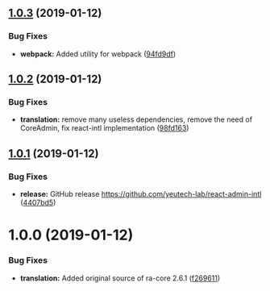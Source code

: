 ## [1.0.3](https://github.com/yeutech-lab/react-admin-intl/compare/v1.0.2...v1.0.3) (2019-01-12)


### Bug Fixes

* **webpack:** Added utility for webpack ([94fd9df](https://github.com/yeutech-lab/react-admin-intl/commit/94fd9df))

## [1.0.2](https://github.com/yeutech-lab/react-admin-intl/compare/v1.0.1...v1.0.2) (2019-01-12)


### Bug Fixes

* **translation:** remove many useless dependencies, remove the need of CoreAdmin, fix react-intl implementation ([98fd163](https://github.com/yeutech-lab/react-admin-intl/commit/98fd163))

## [1.0.1](https://github.com/yeutech-lab/react-admin-intl/compare/v1.0.0...v1.0.1) (2019-01-12)


### Bug Fixes

* **release:** GitHub release https://github.com/yeutech-lab/react-admin-intl ([4407bd5](https://github.com/yeutech-lab/react-admin-intl/commit/4407bd5))

# 1.0.0 (2019-01-12)


### Bug Fixes

* **translation:** Added original source of ra-core 2.6.1 ([f269611](https://module.kopaxgroup.com/yeutech/react-admin-intl/commit/f269611))
